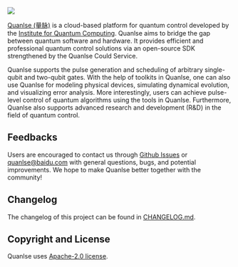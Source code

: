 ![](https://release-data.cdn.bcebos.com/Quanlse_title_en.png)

[Quanlse (量脉)](https://quanlse.baidu.com) is a cloud-based platform for quantum control developed by the [Institute for Quantum Computing](https://quantum.baidu.com). Quanlse aims to bridge the gap between quantum software and hardware. It provides efficient and professional quantum control solutions via an open-source SDK strengthened by the Quanlse Could Service.

Quanlse supports the pulse generation and scheduling of arbitrary single-qubit and two-qubit gates. With the help of toolkits in Quanlse, one can also use Quanlse for modeling physical devices, simulating dynamical evolution, and visualizing error analysis. More interestingly, users can achieve pulse-level control of quantum algorithms using the tools in Quanlse. Furthermore, Quanlse also supports advanced research and development (R&D) in the field of quantum control.

## Feedbacks
Users are encouraged to contact us through [Github Issues](https://github.com/baidu/Quanlse/issues) or quanlse@baidu.com with general questions, bugs, and potential improvements. We hope to make Quanlse better together with the community!

## Changelog

The changelog of this project can be found in [CHANGELOG.md](CHANGELOG.md).

## Copyright and License

Quanlse uses [Apache-2.0 license](LICENSE).